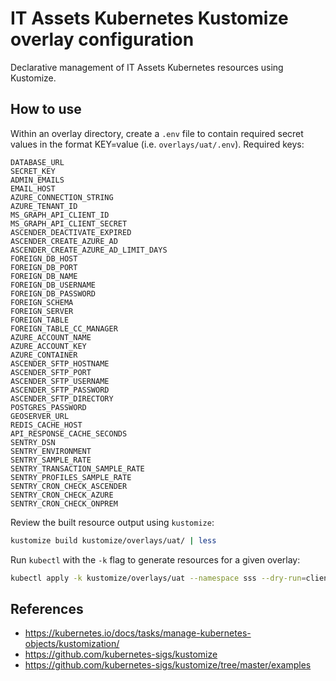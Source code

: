 # IT Assets Kubernetes Kustomize overlay configuration

Declarative management of IT Assets Kubernetes resources using Kustomize.

## How to use

Within an overlay directory, create a `.env` file to contain required secret
values in the format KEY=value (i.e. `overlays/uat/.env`). Required keys:

    DATABASE_URL
    SECRET_KEY
    ADMIN_EMAILS
    EMAIL_HOST
    AZURE_CONNECTION_STRING
    AZURE_TENANT_ID
    MS_GRAPH_API_CLIENT_ID
    MS_GRAPH_API_CLIENT_SECRET
    ASCENDER_DEACTIVATE_EXPIRED
    ASCENDER_CREATE_AZURE_AD
    ASCENDER_CREATE_AZURE_AD_LIMIT_DAYS
    FOREIGN_DB_HOST
    FOREIGN_DB_PORT
    FOREIGN_DB_NAME
    FOREIGN_DB_USERNAME
    FOREIGN_DB_PASSWORD
    FOREIGN_SCHEMA
    FOREIGN_SERVER
    FOREIGN_TABLE
    FOREIGN_TABLE_CC_MANAGER
    AZURE_ACCOUNT_NAME
    AZURE_ACCOUNT_KEY
    AZURE_CONTAINER
    ASCENDER_SFTP_HOSTNAME
    ASCENDER_SFTP_PORT
    ASCENDER_SFTP_USERNAME
    ASCENDER_SFTP_PASSWORD
    ASCENDER_SFTP_DIRECTORY
    POSTGRES_PASSWORD
    GEOSERVER_URL
    REDIS_CACHE_HOST
    API_RESPONSE_CACHE_SECONDS
    SENTRY_DSN
    SENTRY_ENVIRONMENT
    SENTRY_SAMPLE_RATE
    SENTRY_TRANSACTION_SAMPLE_RATE
    SENTRY_PROFILES_SAMPLE_RATE
    SENTRY_CRON_CHECK_ASCENDER
    SENTRY_CRON_CHECK_AZURE
    SENTRY_CRON_CHECK_ONPREM

Review the built resource output using `kustomize`:

```bash
kustomize build kustomize/overlays/uat/ | less
```

Run `kubectl` with the `-k` flag to generate resources for a given overlay:

```bash
kubectl apply -k kustomize/overlays/uat --namespace sss --dry-run=client
```

## References

- <https://kubernetes.io/docs/tasks/manage-kubernetes-objects/kustomization/>
- <https://github.com/kubernetes-sigs/kustomize>
- <https://github.com/kubernetes-sigs/kustomize/tree/master/examples>
